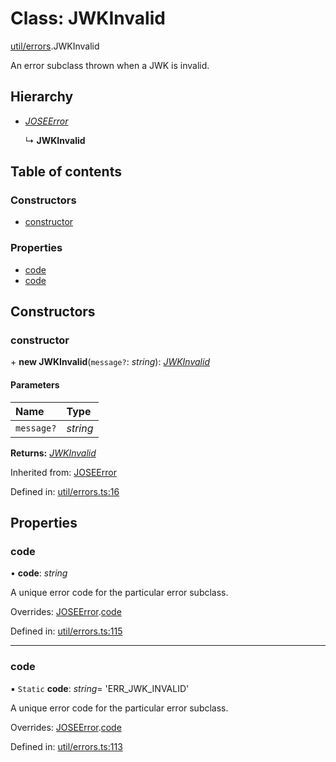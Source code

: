 # Class: JWKInvalid

[util/errors](../modules/util_errors.md).JWKInvalid

An error subclass thrown when a JWK is invalid.

## Hierarchy

- [*JOSEError*](util_errors.joseerror.md)

  ↳ **JWKInvalid**

## Table of contents

### Constructors

- [constructor](util_errors.jwkinvalid.md#constructor)

### Properties

- [code](util_errors.jwkinvalid.md#code)
- [code](util_errors.jwkinvalid.md#code)

## Constructors

### constructor

\+ **new JWKInvalid**(`message?`: *string*): [*JWKInvalid*](util_errors.jwkinvalid.md)

#### Parameters

| Name | Type |
| :------ | :------ |
| `message?` | *string* |

**Returns:** [*JWKInvalid*](util_errors.jwkinvalid.md)

Inherited from: [JOSEError](util_errors.joseerror.md)

Defined in: [util/errors.ts:16](https://github.com/panva/jose/blob/v3.12.3/src/util/errors.ts#L16)

## Properties

### code

• **code**: *string*

A unique error code for the particular error subclass.

Overrides: [JOSEError](util_errors.joseerror.md).[code](util_errors.joseerror.md#code)

Defined in: [util/errors.ts:115](https://github.com/panva/jose/blob/v3.12.3/src/util/errors.ts#L115)

___

### code

▪ `Static` **code**: *string*= 'ERR\_JWK\_INVALID'

A unique error code for the particular error subclass.

Overrides: [JOSEError](util_errors.joseerror.md).[code](util_errors.joseerror.md#code)

Defined in: [util/errors.ts:113](https://github.com/panva/jose/blob/v3.12.3/src/util/errors.ts#L113)
